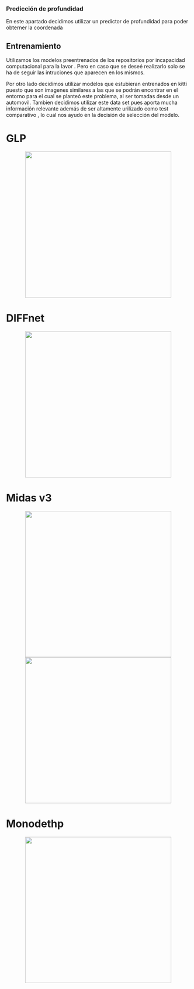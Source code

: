 ### Predicción de profundidad

En este apartado decidimos utilizar un  predictor de profundidad para poder obterner la coordenada 

## Entrenamiento 

Utilizamos los modelos preentrenados de los repositorios por incapacidad computacional para la lavor .
Pero en caso que se deseé realizarlo solo se ha de seguir las intruciones que aparecen en los mismos.

Por otro lado decidimos utilizar modelos que estubieran entrenados en kitti puesto que son imagenes similares a las que  se podrán encontrar en el entorno para el cual se planteó este problema, al ser tomadas desde un automovil. Tambien decidimos utilizar este data set pues aporta mucha información relevante además de ser altamente urilizado como test comparativo , lo cual nos ayudo en la decisión de selección del modelo.


# GLP
<p align="center"><img src="comparative/comparative_glp/GLP.gif" width="400"/></p>

# DIFFnet

<p align="center"><img src="comparative/comparative_diff/diff.gif" width="400"/></p>

# Midas v3

<p align="center"> <img src="comparative/comparative_midas/midas1.gif" width="400"/> <img src="comparative/comparative_midas/midas2.gif" width="400"/></p>

# Monodethp

<p align="center"><img src="comparative/comparative_mono_depth/mono.gif" width="400"/></p>
